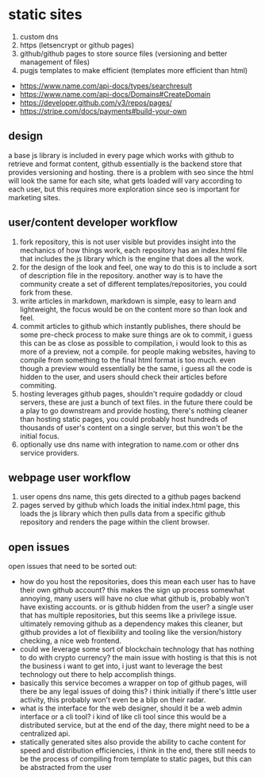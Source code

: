 # static sites

1. custom dns
1. https (letsencrypt or github pages)
1. github/github pages to store source files (versioning and better management of files)
1. pugjs templates to make efficient (templates more efficient than html)

* https://www.name.com/api-docs/types/searchresult
* https://www.name.com/api-docs/Domains#CreateDomain
* https://developer.github.com/v3/repos/pages/
* https://stripe.com/docs/payments#build-your-own

## design

a base js library is included in every page which works with github to retrieve and format content, github essentially is the backend store that provides versioning and hosting.  there is a problem with seo since the html will look the same for each site, what gets loaded will vary according to each user, but this requires more exploration since seo is important for marketing sites.

## user/content developer workflow

1.  fork repository, this is not user visible but provides insight into the mechanics of how things work, each repository has an index.html file that includes the js library which is the engine that does all the work.
1.  for the design of the look and feel, one way to do this is to include a sort of description file in the repository.  another way is to have the community create a set of different templates/repositories, you could fork from these.
1.  write articles in markdown, markdown is simple, easy to learn and lightweight, the focus would be on the content more so than look and feel.
1.  commit articles to github which instantly publishes, there should be some pre-check process to make sure things are ok to commit, i guess this can be as close as possible to compilation, i would look to this as more of a preview, not a compile.  for people making websites, having to compile from something to the final html format is too much.  even though a preview would essentially be the same, i guess all the code is hidden to the user, and users should check their articles before commiting.
1.  hosting leverages github pages, shouldn't require godaddy or cloud servers, these are just a bunch of text files.  in the future there could be a play to go downstream and provide hosting, there's nothing cleaner than hosting static pages, you could probably host hundreds of thousands of user's content on a single server, but this won't be the initial focus.
1.  optionally use dns name with integration to name.com or other dns service providers.

## webpage user workflow

1.  user opens dns name, this gets directed to a github pages backend
1.  pages served by github which loads the initial index.html page, this loads the js library which then pulls data from a specific github repository and renders the page within the client browser.


## open issues

open issues that need to be sorted out: 

* how do you host the repositories, does this mean each user has to have their own github account?  this makes the sign up process somewhat annoying, many users will have no clue what github is, probably won't have existing accounts.  or is github hidden from the user?  a single user that has multiple repositories, but this seems like a privilege issue.  ultimately removing github as a dependency makes this cleaner, but github provides a lot of flexibility and tooling like the version/history checking, a nice web frontend.
* could we leverage some sort of blockchain technology that has nothing to do with crypto currency?  the main issue with hosting is that this is not the business i want to get into, i just want to leverage the best technology out there to help accomplish things.
* basically this service becomes a wrapper on top of github pages, will there be any legal issues of doing this?  i think initially if there's little user activity, this probably won't even be a blip on their radar.
* what is the interface for the web designer, should it be a web admin interface or a cli tool?  i kind of like cli tool since this would be a distributed service, but at the end of the day, there might need to be a centralized api.
* statically generated sites also provide the ability to cache content for speed and distribution efficiencies, i think in the end, there still needs to be the process of compiling from template to static pages, but this can be abstracted from the user